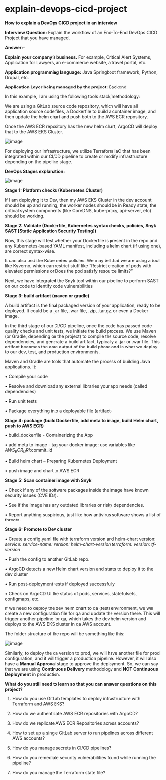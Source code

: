 # explain-devops-cicd-project
**How to explain a DevOps CICD project in an interview**

**Interview Question:** Explain the workflow of an End-To-End DevOps CICD Project that you have managed.

**Answer:-**

**Explain your company’s business.** For example, Critical Alert Systems, Application for Lawyers, an e-commerce website, a travel portal, etc.

**Application programming language:** Java Springboot framework, Python, Drupal, etc.

**Application Layer being managed by the project:** Backend

In this example, I am using the following tools stack/methodology:

We are using a GitLab source code repository, which will have all application source code files, a Dockerfile to build a container image, and then update the helm chart and push both to the AWS ECR repository.

Once the AWS ECR repository has the new helm chart, ArgoCD will deploy that to the AWS EKS Cluster.

![image](https://github.com/user-attachments/assets/ecbc050d-6622-46d4-b58f-9fee56bb14a2)


For deploying our infrastructure, we utilize Terraform IaC that has been integrated within our CI/CD pipeline to create or modify infrastructure depending on the pipeline stage.

**DevOps Stages explanation:**

![image](https://github.com/user-attachments/assets/beba5356-36cf-4fa6-8944-f6a72f7d269d)


**Stage 1: Platform checks (Kubernetes Cluster)**

If I am deploying it to Dev, then my AWS EKS Cluster in the dev account should be up and running, the worker nodes should be in Ready state, the critical system components (like CoreDNS, kube-proxy, api-server, etc) should be working.

**Stage 2: Validate (Dockerfile, Kubernetes syntax checks, policies, Snyk SAST [Static Application Security Testing])**

Now, this stage will test whether your Dockerfile is present in the repo and any Kubernetes-based YAML manifest, including a helm chart (if using one), are correct syntax-wise. 

It can also test the Kubernetes policies. We may tell that we are using a tool like Kyverno, which can restrict stuff like “Restrict creation of pods with elevated permissions or Does the pod satisfy resource limits?”

Next, we have integrated the Snyk tool within our pipeline to perform SAST on our code to identify code vulnerabilities

**Stage 3: build artifact (maven or gradle)**

A build artifact is the final packaged version of your application, ready to be deployed. It could be a .jar file, .war file, .zip, .tar.gz, or even a Docker image.

In the third stage of our CI/CD pipeline, once the code has passed code quality checks and unit tests, we initiate the build process. We use Maven (or Gradle, depending on the project) to compile the source code, resolve dependencies, and generate a build artifact, typically a .jar or .war file. This artifact becomes the core output of the build phase and is what we deploy to our dev, test, and production environments.

Maven and Gradle are tools that automate the process of building Java applications. It:

•	Compile your code

•	Resolve and download any external libraries your app needs (called dependencies)

•	Run unit tests

•	Package everything into a deployable file (artifact)

**Stage 4: package (build Dockerfile, add meta to image, build Helm chart, push to AWS ECR)**

•	build_dockerfile - Containerizing the App

•	add meta to image - tag your docker image: use variables like $AWS_ECR_URI:$commit_id

•	Build helm chart – Preparing Kubernetes Deployment

•	push image and chart to AWS ECR

**Stage 5: Scan container image with Snyk**

•	Check if any of the software packages inside the image have known security issues (CVE IDs).

•	See if the image has any outdated libraries or risky dependencies.

•	Report anything suspicious, just like how antivirus software shows a list of threats.

**Stage 6: Promote to Dev cluster**

•	Create a config.yaml file with terraform version and helm-chart version:
_service:
  service-name:
     version: helm-chart-version
terraform:
     version: tf-version_

•	Push the config to another GitLab repo.

•	ArgoCD detects a new Helm chart version and starts to deploy it to the dev cluster

•	Run post-deployment tests if deployed successfully

•	Check on ArgoCD UI the status of pods, services, statefulsets, configmaps, etc.

If we need to deploy the dev helm chart to qa (test) environment, we will create a new configuration file for qa and update the version there. This will trigger another pipeline for qa, which takes the dev helm version and deploys to the AWS EKS cluster in qa AWS account.

The folder structure of the repo will be something like this:

![image](https://github.com/user-attachments/assets/ea816416-3eb2-4d56-ae3f-3596f10758e5)


Similarly, to deploy the qa version to prod, we will have another file for prod configuration, and it will trigger a production pipeline. However, it will also have a **Manual Approval** stage to approve the deployment. So, we can say that we are using **Continuous Delivery** methodology and **NOT Continuous Deployment** in production.

**What do you still need to learn so that you can answer questions on this project?**

1. How do you use GitLab templates to deploy infrastructure with Terraform and AWS EKS?

2. How do we authenticate AWS ECR repositories with ArgoCD?

3. How do we replicate AWS ECR Repositories across accounts?

4. How to set up a single GitLab server to run pipelines across different AWS accounts?

5. How do you manage secrets in CI/CD pipelines?

6. How do you remediate security vulnerabilities found while running the pipeline?

7. How do you manage the Terraform state file?
